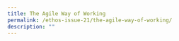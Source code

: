 ```yaml
---
title: The Agile Way of Working
permalink: /ethos-issue-21/the-agile-way-of-working/
description: ""
---
```

